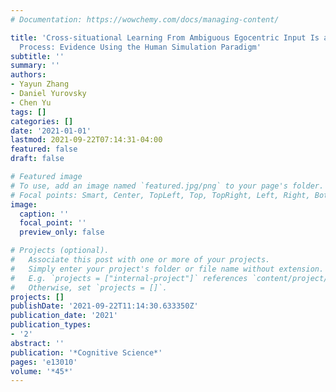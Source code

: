 ```yaml
---
# Documentation: https://wowchemy.com/docs/managing-content/

title: 'Cross-situational Learning From Ambiguous Egocentric Input Is a Continuous
  Process: Evidence Using the Human Simulation Paradigm'
subtitle: ''
summary: ''
authors:
- Yayun Zhang
- Daniel Yurovsky
- Chen Yu
tags: []
categories: []
date: '2021-01-01'
lastmod: 2021-09-22T07:14:31-04:00
featured: false
draft: false

# Featured image
# To use, add an image named `featured.jpg/png` to your page's folder.
# Focal points: Smart, Center, TopLeft, Top, TopRight, Left, Right, BottomLeft, Bottom, BottomRight.
image:
  caption: ''
  focal_point: ''
  preview_only: false

# Projects (optional).
#   Associate this post with one or more of your projects.
#   Simply enter your project's folder or file name without extension.
#   E.g. `projects = ["internal-project"]` references `content/project/deep-learning/index.md`.
#   Otherwise, set `projects = []`.
projects: []
publishDate: '2021-09-22T11:14:30.633350Z'
publication_date: '2021'
publication_types:
- '2'
abstract: ''
publication: '*Cognitive Science*'
pages: 'e13010'
volume: '*45*'
---
```

